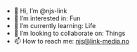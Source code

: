 - 👋 Hi, I’m @njs-link
- 👀 I’m interested in: Fun
- 🌱 I’m currently learning: Life
- 💞️ I’m looking to collaborate on: Things
- 📫 How to reach me: njs@link-media.no

<!---
njs-link/njs-link is a ✨ special ✨ repository because its `README.md` (this file) appears on your GitHub profile.
You can click the Preview link to take a look at your changes.
--->

